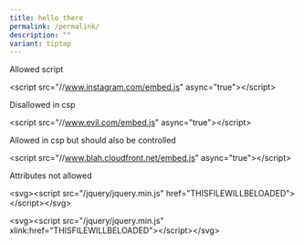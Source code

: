 ```yaml
---
title: hello there
permalink: /permalink/
description: ""
variant: tiptap
---
```

<p>Allowed script</p>
<p>&lt;script src="//<a href="http://www.instagram.com/embed.js" rel="noopener noreferrer nofollow" target="_blank">www.instagram.com/embed.js</a>"
async="true"&gt;&lt;/script&gt;</p>
<p>Disallowed in csp</p>
<p>&lt;script src="//<a href="http://www.evil.com/embed.js" rel="noopener noreferrer nofollow" target="_blank">www.evil.com/embed.js</a>" async="true"&gt;&lt;/script&gt;</p>
<p>Allowed in csp but should also be controlled</p>
<p>&lt;script src="//<a href="http://www.blah.cloudfront.net/embed.js" rel="noopener noreferrer nofollow" target="_blank">www.blah.cloudfront.net/embed.js</a>"
async="true"&gt;&lt;/script&gt;</p>
<p>Attributes not allowed</p>
<p>&lt;svg&gt;&lt;script src="/jquery/jquery.min.js" href="THISFILEWILLBELOADED"&gt;&lt;/script&gt;&lt;/svg&gt;</p>
<p>&lt;svg&gt;&lt;script src="/jquery/jquery.min.js" xlink:href="THISFILEWILLBELOADED"&gt;&lt;/script&gt;&lt;/svg&gt;</p>
<p></p>